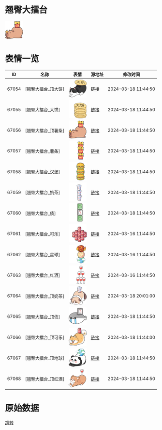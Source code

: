 # 翘臀大擂台

<img src="./cover.png" height="60" alt="cover" />

# 表情一览

|ID|名称|表情|源地址|修改时间|
|----|----|----|----|----|
|67054|[翘臀大擂台_顶大饼]|<img src="./pic/067054_%5B翘臀大擂台_顶大饼%5D.png" height="60" alt="顶大饼"/>|[链接](https://i0.hdslb.com/bfs/garb/77563f728e0b18127afcff740c1c911c1f337e7c.png)|2024-03-18 11:44:50|
|67055|[翘臀大擂台_大饼]|<img src="./pic/067055_%5B翘臀大擂台_大饼%5D.png" height="60" alt="大饼"/>|[链接](https://i0.hdslb.com/bfs/garb/29d3a4dfed2c670d0ea397c48a51f5f0d8ebd0cc.png)|2024-03-18 11:44:50|
|67056|[翘臀大擂台_顶薯条]|<img src="./pic/067056_%5B翘臀大擂台_顶薯条%5D.png" height="60" alt="顶薯条"/>|[链接](https://i0.hdslb.com/bfs/garb/0c280a6be98dc9250182e9ecf7e5714c0fddd98e.png)|2024-03-18 11:44:50|
|67057|[翘臀大擂台_薯条]|<img src="./pic/067057_%5B翘臀大擂台_薯条%5D.png" height="60" alt="薯条"/>|[链接](https://i0.hdslb.com/bfs/garb/87eed1ef300f3c0a90bd0911fd9a9d297cb1fdd4.png)|2024-03-18 11:44:50|
|67058|[翘臀大擂台_汉堡]|<img src="./pic/067058_%5B翘臀大擂台_汉堡%5D.png" height="60" alt="汉堡"/>|[链接](https://i0.hdslb.com/bfs/garb/452a26227e6ca54b754ce04e46220e44773919f2.png)|2024-03-18 11:44:50|
|67059|[翘臀大擂台_奶茶]|<img src="./pic/067059_%5B翘臀大擂台_奶茶%5D.png" height="60" alt="奶茶"/>|[链接](https://i0.hdslb.com/bfs/garb/14f113e385334d1bb4bf6d7cb22eb8de390fb484.png)|2024-03-18 11:44:50|
|67060|[翘臀大擂台_债]|<img src="./pic/067060_%5B翘臀大擂台_债%5D.png" height="60" alt="债"/>|[链接](https://i0.hdslb.com/bfs/garb/9e55032943248d2f3c7105211facdb56cf505e93.png)|2024-03-18 11:44:50|
|67061|[翘臀大擂台_可乐]|<img src="./pic/067061_%5B翘臀大擂台_可乐%5D.png" height="60" alt="可乐"/>|[链接](https://i0.hdslb.com/bfs/garb/e5dfb78197393591f2c5f9b8cf1a295af557520d.png)|2024-03-16 11:44:50|
|67062|[翘臀大擂台_星球]|<img src="./pic/067062_%5B翘臀大擂台_星球%5D.png" height="60" alt="星球"/>|[链接](https://i0.hdslb.com/bfs/garb/2d80a38a28e2b92c7022d2539ecd48ead0f4e1ef.png)|2024-03-16 11:44:50|
|67063|[翘臀大擂台_红酒]|<img src="./pic/067063_%5B翘臀大擂台_红酒%5D.png" height="60" alt="红酒"/>|[链接](https://i0.hdslb.com/bfs/garb/68ce27dddb8fcf40c671232a5a97dc8c99e1c79d.png)|2024-03-16 11:44:50|
|67064|[翘臀大擂台_顶奶茶]|<img src="./pic/067064_%5B翘臀大擂台_顶奶茶%5D.png" height="60" alt="顶奶茶"/>|[链接](https://i0.hdslb.com/bfs/garb/222285b340ee6d1d243aec900d77d524ad4b1976.png)|2024-03-18 20:01:00|
|67065|[翘臀大擂台_顶债]|<img src="./pic/067065_%5B翘臀大擂台_顶债%5D.png" height="60" alt="顶债"/>|[链接](https://i0.hdslb.com/bfs/garb/81066c10c1e09c3d4b59b78bb7ca4eb18bc7d151.png)|2024-03-18 11:44:50|
|67066|[翘臀大擂台_顶可乐]|<img src="./pic/067066_%5B翘臀大擂台_顶可乐%5D.png" height="60" alt="顶可乐"/>|[链接](https://i0.hdslb.com/bfs/garb/32532f7c977fa15908b1a5dfd48dd9d174f0ccbf.png)|2024-03-18 11:44:00|
|67067|[翘臀大擂台_顶地球]|<img src="./pic/067067_%5B翘臀大擂台_顶地球%5D.png" height="60" alt="顶地球"/>|[链接](https://i0.hdslb.com/bfs/garb/bb1994079125133f8415e8d505d0114cfbf52258.png)|2024-03-18 11:44:50|
|67068|[翘臀大擂台_顶红酒]|<img src="./pic/067068_%5B翘臀大擂台_顶红酒%5D.png" height="60" alt="顶红酒"/>|[链接](https://i0.hdslb.com/bfs/garb/2ebf86fe397d85d15b9b67071f9a1b43de16005f.png)|2024-03-18 11:44:50|

# 原始数据

[跳转](./raw.json)

